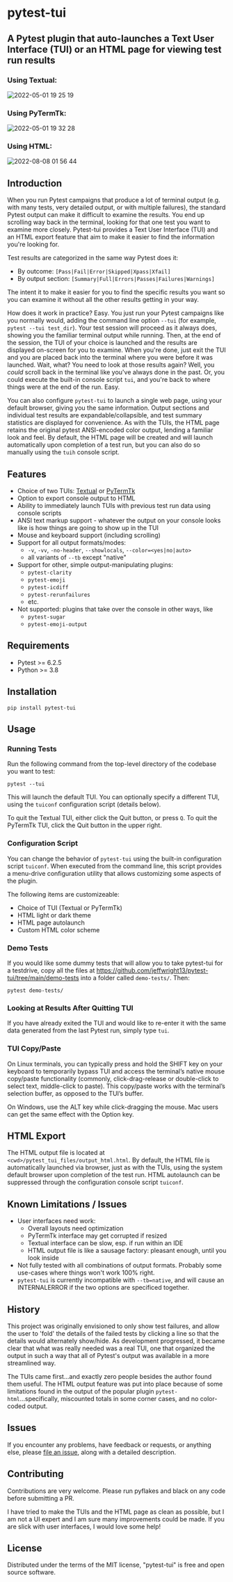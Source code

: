 # pytest-tui
## A Pytest plugin that auto-launches a Text User Interface (TUI) or an HTML page for viewing test run results

### Using Textual:
![2022-05-01 19 25 19](https://user-images.githubusercontent.com/4308435/166174159-b442a5b5-416d-42a0-badd-7401e9980e47.gif)

### Using PyTermTk:
![2022-05-01 19 32 28](https://user-images.githubusercontent.com/4308435/166174568-a1e921a8-fa30-4c3a-ab4a-a402bc50fb40.gif)

### Using HTML:
![2022-08-08 01 56 44](https://user-images.githubusercontent.com/4308435/183372960-f274b370-95e6-4252-b056-ab1225fe878e.gif)

## Introduction
When you run Pytest campaigns that produce a lot of terminal output (e.g. with many tests, very detailed output, or with multiple failures), the standard Pytest output can make it difficult to examine the results. You end up scrolling way back in the terminal, looking for that one test you want to examine more closely. Pytest-tui provides a Text User Interface (TUI) and an HTML export feature that aim to make it easier to find the information you're looking for.

Test results are categorized in the same way Pytest does it:

- By outcome: `[Pass|Fail|Error|Skipped|Xpass|Xfail]`
- By output section: `[Summary|Full|Errors|Passes|Failures|Warnings]`

The intent it to make it easier for you to find the specific results you want so you can examine it without all the other results getting in your way.

How does it work in practice? Easy. You just run your Pytest campaigns like you normally would, adding the command line option `--tui` (for example, `pytest --tui test_dir`). Your test session will proceed as it always does, showing you the familiar terminal output while running. Then, at the end of the session, the TUI of your choice is launched and the results are displayed on-screen for you to examine. When you're done, just exit the TUI and you are placed back into the terminal where you were before it was launched. Wait, what? You need to look at those results again? Well, you *could* scroll back in the terminal like you've always done in the past. Or, you could execute the built-in console script `tui`, and you're back to where things were at the end of the run. Easy.

You can also configure `pytest-tui` to launch a single web page, using your default browser, giving you the same information. Output sections and individual test results are expandable/collapsible, and test summary statistics are displayed for convenience. As with the TUIs, the HTML page retains the original pytest ANSI-encoded color output, lending a familiar look and feel. By default, the HTML page will be created and will launch automatically upon completion of a test run, but you can also do so manually using the `tuih` console script.

## Features
- Choice of two TUIs: [Textual](https://github.com/Textualize/textual) or [PyTermTk](https://pypi.org/project/pyTermTk/)
- Option to export console output to HTML
- Ability to immediately launch TUIs with previous test run data using console scripts
- ANSI text markup support - whatever the output on your console looks like is how things are going to show up in the TUI
- Mouse and keyboard support (including scrolling)
- Support for all output formats/modes:
  - `-v`, `-vv`, `-no-header`, `--showlocals`, `--color=<yes|no|auto>`
  - all variants of `--tb` except "native"
- Support for other, simple output-manipulating plugins:
  - `pytest-clarity`
  - `pytest-emoji`
  - `pytest-icdiff`
  - `pytest-rerunfailures`
  - etc.
- Not supported: plugins that take over the console in other ways, like
  - `pytest-sugar`
  - `pytest-emoji-output`

## Requirements
- Pytest >= 6.2.5
- Python >= 3.8

## Installation
`pip install pytest-tui`

## Usage

### Running Tests

Run the following command from the top-level directory of the codebase you want to test:

`pytest --tui`

This will launch the default TUI. You can optionally specify a different TUI, using the `tuiconf` configuration script (details below).

To quit the Textual TUI, either click the Quit button, or press `Q`. To quit the PyTermTk TUI, click the Quit button in the upper right.

### Configuration Script

You can change the behavior of `pytest-tui` using the built-in configuration script `tuiconf`. When executed from the command line, this script provides a menu-drive configuration utility that allows customizing some aspects of the plugin.

The following items are customizeable:
- Choice of TUI (Textual or PyTermTk)
- HTML light or dark theme
- HTML page autolaunch
- Custom HTML color scheme

### Demo Tests
 If you would like some dummy tests that will allow you to take pytest-tui for a testdrive, copy all the files at https://github.com/jeffwright13/pytest-tui/tree/main/demo-tests into a folder called `demo-tests/`. Then:

`pytest demo-tests/`

### Looking at Results After Quitting TUI

If you have already exited the TUI and would like to re-enter it with the same data generated from the last Pytest run, simply type `tui`.

### TUI Copy/Paste

On Linux terminals, you can typically press and hold the SHIFT key on your keyboard to temporarily bypass TUI and access the terminal’s native mouse copy/paste functionality (commonly, click-drag-release or double-click to select text, middle-click to paste). This copy/paste works with the terminal’s selection buffer, as opposed to the TUI’s buffer.

On Windows, use the ALT key while click-dragging the mouse. Mac users can get the same effect with the Option key.

## HTML Export
The HTML output file is located at `<cwd>/pytest_tui_files/output_html.html`. By default, the HTML file is automatically launched via browser, just as with the TUIs, using the system default browser upon completion of the test run. HTML autolaunch can be suppressed through the configuration console script `tuiconf`.

## Known Limitations / Issues
- User interfaces need work:
  - Overall layouts need optimization
  - PyTermTk interface may get corrupted if resized
  - Textual interface can be slow, esp. if run within an IDE
  - HTML output file is like a sausage factory: pleasant enough, until you look inside
- Not fully tested with all combinations of output formats. Probably some use-cases where things won't work 100% right.
- `pytest-tui` is currently incompatible with `--tb=native`, and will cause an INTERNALERROR if the two options are specificed together.

## History
This project was originally envisioned to only show test failures, and allow the user to 'fold' the details of the failed tests by clicking a line so that the details would alternately show/hide. As development progressed, it became clear that what was really needed was a real TUI, one that organized the output in such a way that all of Pytest's output was available in a more streamlined way.

The TUIs came first...and exactly zero people besides the author found them useful. The HTML output feature was put into place because of some limitations found in the output of the popular plugin `pytest-html`...specifically, miscounted totals in some corner cases, and no color-coded output.

## Issues
If you encounter any problems, have feedback or requests, or anything else, please [file an issue](https://github.com/jeffwright13/pytest-tui/issues/new), along with a detailed description.

## Contributing
Contributions are very welcome. Please run pyflakes and black on any code before submitting a PR.

I have tried to make the TUIs and the HTML page as clean as possible, but I am not a UI expert and I am sure many improvements could be made. If you are slick with user interfaces, I would love some help!

## License
Distributed under the terms of the MIT license, "pytest-tui" is free and open source software.

